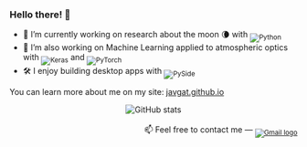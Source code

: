 ### Hello there! 👋

- 🔭 I’m currently working on research about the moon 🌘 with <sub>![Python](https://img.shields.io/badge/Python-3670A0?style=plastic&logo=python&logoColor=ffdd54)</sub>
- 🤖 I’m also working on Machine Learning applied to atmospheric optics with<!--<sub> ![Python](https://img.shields.io/badge/-Python-green?style=plastic&logo=python)</sub>,-->
<sub>![Keras](https://img.shields.io/badge/Keras-D00000?style=plastic&logo=keras&logoColor=white)</sub> and <sub>![PyTorch](https://img.shields.io/badge/PyTorch-EE4C2C?style=plastic&logo=pytorch&logoColor=white)</sub>
- 🛠️ I enjoy building desktop apps with <sub>![PySide](https://img.shields.io/badge/PySide-41CD52?style=plastic&logo=qt&logoColor=white)</sub>

<!-- 
and also sometimes building Web Apps with <sub>![Angular](https://img.shields.io/badge/-Angular-red?style=plastic&logo=angular)</sub>, and Mobile Apps with <sub>![Ionic](https://img.shields.io/badge/-Ionic-cyan?style=plastic&logo=ionic)</sub>
-->

You can learn more about me on my site:
<a href="https://javgat.github.io" target="_blank">javgat.github.io</a>

<div align=center>
  <img src="https://github-readme-stats.vercel.app/api?username=javgat&show_icons=true&theme=tokyonight" alt="GitHub stats"/>
</div>

<br/>

<div align=right>
  📫 Feel free to contact me —
  <!--<sub><a href="https://www.linkedin.com/in/javier-gaton-herguedas/" target="_blank"><img src="https://img.shields.io/badge/-Linkedin-0e76a8?style=plastic-square&logo=Linkedin&logoColor=white" alt="Linkedin logo"/></a></sub>-->
  <sub><a href="mailto:javigaton@gmail.com" target="_blank"><img src="https://img.shields.io/badge/Gmail-aa0000?style=plastic-square&labelColor=FF0000&logo=gmail&logoColor=white" alt="Gmail logo"/></a></sub>
</div>
